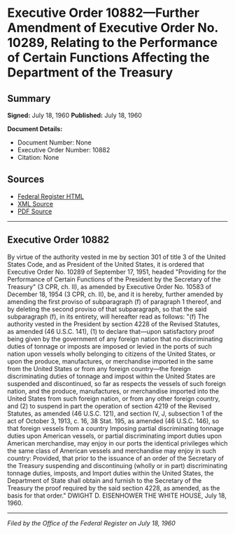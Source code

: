 # Executive Order 10882—Further Amendment of Executive Order No. 10289, Relating to the Performance of Certain Functions Affecting the Department of the Treasury

## Summary

**Signed:** July 18, 1960
**Published:** July 18, 1960

**Document Details:**
- Document Number: None
- Executive Order Number: 10882
- Citation: None

## Sources
- [Federal Register HTML](https://www.presidency.ucsb.edu/documents/executive-order-10882-further-amendment-executive-order-no-10289-relating-the-performance)
- [XML Source](None)
- [PDF Source](None)

---

## Executive Order 10882

By virtue of the authority vested in me by section 301 of title 3 of the United States Code, and as President of the United States, it is ordered that Executive Order No. 10289 of September 17, 1951, headed "Providing for the Performance of Certain Functions of the President by the Secretary of the Treasury" (3 CPR, ch. II), as amended by Executive Order No. 10583 of December 18, 1954 (3 CPR, ch. II), be, and it is hereby, further amended by amending the first proviso of subparagraph (f) of paragraph 1 thereof, and by deleting the second proviso of that subparagraph, so that the said subparagraph (f), in its entirety, will hereafter read as follows:
"(f) The authority vested in the President by section 4228 of the Revised Statutes, as amended (46 U.S.C. 141), (1) to declare that—upon satisfactory proof being given by the government of any foreign nation that no discriminating duties of tonnage or imposts are imposed or levied in the ports of such nation upon vessels wholly belonging to citizens of the United States, or upon the produce, manufactures, or merchandise imported in the same from the United States or from any foreign country—the foreign discriminating duties of tonnage and impost within the United States are suspended and discontinued, so far as respects the vessels of such foreign nation, and the produce, manufactures, or merchandise imported into the United States from such foreign nation, or from any other foreign country, and (2) to suspend in part the operation of section 4219 of the Revised Statutes, as amended (46 U.S.C. 121), and section IV, J, subsection 1 of the act of October 3, 1913, c. 16, 38 Stat. 195, as amended (46 U.S.C. 146), so that foreign vessels from a country Imposing partial discriminating tonnage duties upon American vessels, or partial discriminating import duties upon American merchandise, may enjoy in our ports the identical privileges which the same class of American vessels and merchandise may enjoy in such country: Provided, that prior to the issuance of an order of the Secretary of the Treasury suspending and discontinuing (wholly or in part) discriminating tonnage duties, imposts, and Import duties within the United States, the Department of State shall obtain and furnish to the Secretary of the Treasury the proof required by the said section 4228, as amended, as the basis for that order."
DWIGHT D. EISENHOWER
THE WHITE HOUSE,
July 18, 1960.

---

*Filed by the Office of the Federal Register on July 18, 1960*
